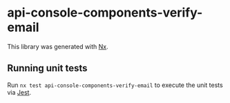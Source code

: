 # api-console-components-verify-email

This library was generated with [Nx](https://nx.dev).

## Running unit tests

Run `nx test api-console-components-verify-email` to execute the unit tests via [Jest](https://jestjs.io).
